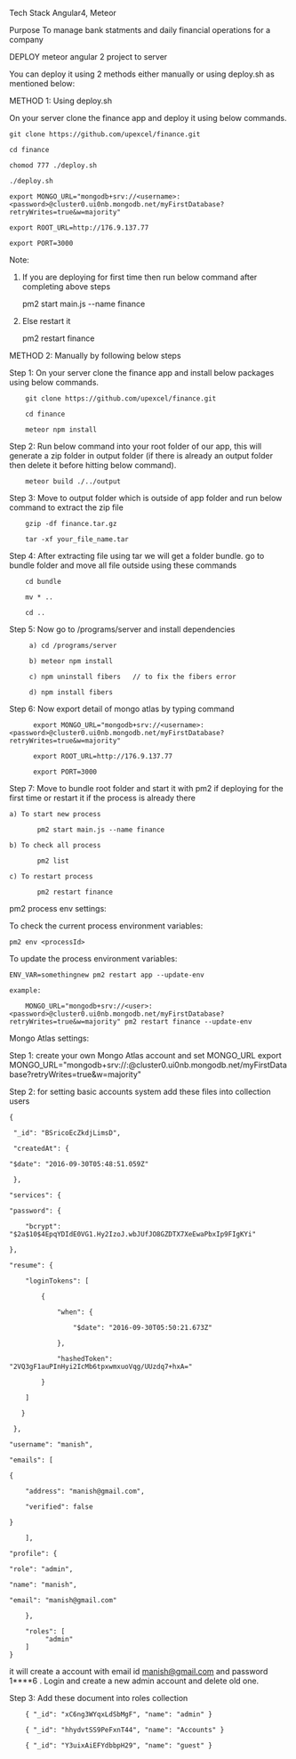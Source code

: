 Tech Stack
Angular4, Meteor

Purpose
To manage bank statments and daily financial operations for a company

DEPLOY
meteor angular 2 project to server


You can deploy it using 2 methods either manually or using deploy.sh as mentioned below:

METHOD 1: Using deploy.sh


On your server clone the finance app and deploy it using below commands.

    git clone https://github.com/upexcel/finance.git 

    cd finance

    chomod 777 ./deploy.sh

    ./deploy.sh

    export MONGO_URL="mongodb+srv://<username>:<password>@cluster0.ui0nb.mongodb.net/myFirstDatabase?retryWrites=true&w=majority"
 
    export ROOT_URL=http://176.9.137.77

    export PORT=3000

Note: 

1. If you are deploying for first time then run below command after completing above steps 
   
     pm2 start main.js --name finance

2. Else restart it

    pm2 restart finance




METHOD 2: Manually by following below steps 


Step 1: On your server clone the finance app and install below packages using below commands.

        git clone https://github.com/upexcel/finance.git 

        cd finance

        meteor npm install


Step 2: Run below command into your root folder of our app, this will generate a zip folder in output folder 
        (if there is already an output folder then delete it before hitting below command).

        meteor build ./../output


Step 3: Move to output folder which is outside of app folder and run below command to extract the zip file

        gzip -df finance.tar.gz 

        tar -xf your_file_name.tar

Step 4: After extracting file using tar we will get a folder bundle. go to bundle folder and move all file outside using these commands

        cd bundle

        mv * ..

        cd ..

Step 5: Now go to /programs/server and install dependencies

         a) cd /programs/server

         b) meteor npm install

         c) npm uninstall fibers   // to fix the fibers error

         d) npm install fibers    


Step 6: Now export detail of mongo atlas by typing command

          export MONGO_URL="mongodb+srv://<username>:<password>@cluster0.ui0nb.mongodb.net/myFirstDatabase?retryWrites=true&w=majority" 
        
          export ROOT_URL=http://176.9.137.77

          export PORT=3000 


Step 7: Move to bundle root folder and start it with pm2 if deploying for the first time or restart it if the process is 
        already there

    a) To start new process

           pm2 start main.js --name finance

    b) To check all process

           pm2 list

    c) To restart process
     
           pm2 restart finance

pm2 process env settings:

To check the current process environment variables:

    pm2 env <processId>

To update the process environment variables:

    ENV_VAR=somethingnew pm2 restart app --update-env

    example:
     
        MONGO_URL="mongodb+srv://<user>:<password>@cluster0.ui0nb.mongodb.net/myFirstDatabase?retryWrites=true&w=majority" pm2 restart finance --update-env



Mongo Atlas settings: 

Step 1: create your own Mongo Atlas account and set MONGO_URL export MONGO_URL="mongodb+srv://<username>:<password>@cluster0.ui0nb.mongodb.net/myFirstDatabase?retryWrites=true&w=majority"


Step 2: for setting basic accounts system add these files into collection users 

    {

     "_id": "BSricoEcZkdjLimsD",

     "createdAt": {

    "$date": "2016-09-30T05:48:51.059Z"

     },

    "services": {

    "password": {

        "bcrypt": "$2a$10$4EpqYDIdE0VG1.Hy2IzoJ.wbJUfJO8GZDTX7XeEwaPbxIp9FIgKYi"

    },

    "resume": {

        "loginTokens": [

            {

                "when": {

                    "$date": "2016-09-30T05:50:21.673Z"

                },

                "hashedToken": "2VQ3gF1auPInHyi2IcMb6tpxwmxuoVqg/UUzdq7+hxA="

            }

        ]

       }
 
     },

    "username": "manish",

    "emails": [

    {

        "address": "manish@gmail.com",

        "verified": false

    }

        ],

    "profile": {

    "role": "admin",

    "name": "manish",

    "email": "manish@gmail.com"

        },

        "roles": [
             "admin"
        ]
    }

it will create a account with email id manish@gmail.com and password 1****6 . Login and create a new admin account and delete old one.

Step 3: Add these document into roles collection 

        { "_id": "xC6ng3WYqxLdSbMgF", "name": "admin" }

        { "_id": "hhydvtSS9PeFxnT44", "name": "Accounts" }

        { "_id": "Y3uixAiEFYdbbpH29", "name": "guest" }

